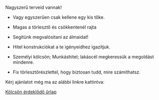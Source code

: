 Nagyszerű terveid vannak\!

* Vagy egyszerűen csak kellene egy kis tőke.

* Magas a törlesztő és csökkentenél rajta

* Segítünk megvalósítani az álmaidat\!

* Hitel konstrukciókat a te igényeidhez igazítjuk.

* Személyi kölcsön; Munkáshitel; lakáscél megkeressük a megoldást mindenre.

* Fix törlesztőrészlettel, hogy biztosan tudd, mire számíthatsz.

Kérj ajánlatot még ma az alábbi linkre kattintva:

[Kölcsön érdeklődő űrlap](https://docs.google.com/forms/d/e/1FAIpQLSdmT7WXGKg9-f2w4I-5Q-HQT4O-KkAZ7l5TM95NnUEEHMxYLA/viewform)

